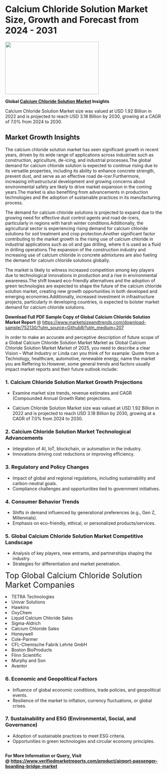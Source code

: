 <H1>Calcium Chloride Solution Market Size, Growth and Forecast from 2024 - 2031</H1><img class="aligncenter size-medium wp-image-584254" src="https://thirdeyenews.in/wp-content/uploads/2024/09/Global-Market-Research-300x168.jpeg" alt="" width="300" height="168" /><p><strong>Global&nbsp;<a href="https://www.marketsizeandtrends.com/download-sample/752130/?utm_source=Github8j?utm_medium=207">Calcium Chloride Solution Market</a> Insights</strong></p><p>Calcium Chloride Solution Market size was valued at USD 1.92 Billion in 2022 and is projected to reach USD 3.18 Billion by 2030, growing at a CAGR of 7.0% from 2024 to 2030.</p><p><h2>Market Growth Insights</h2> <p>The calcium chloride solution market has seen significant growth in recent years, driven by its wide range of applications across industries such as construction, agriculture, de-icing, and industrial processes.The global demand for calcium chloride solution is expected to continue rising due to its versatile properties, including its ability to enhance concrete strength, prevent dust, and serve as an effective road de-icer.Furthermore, increasing infrastructural development and growing concerns about environmental safety are likely to drive market expansion in the coming years.The market is also benefiting from advancements in production technologies and the adoption of sustainable practices in its manufacturing process.</p> <p>The demand for calcium chloride solutions is projected to expand due to the growing need for effective dust control agents and road de-icers, particularly in regions with harsh winter conditions.Additionally, the agricultural sector is experiencing rising demand for calcium chloride solutions for soil treatment and crop protection.Another significant factor contributing to the market growth is the rising use of calcium chloride in industrial applications such as oil and gas drilling, where it is used as a fluid in drilling operations.The expansion of the construction industry and increasing use of calcium chloride in concrete admixtures are also fueling the demand for calcium chloride solutions globally.</p> <p>The market is likely to witness increased competition among key players due to technological innovations in production and a rise in environmental awareness.The shift toward eco-friendly alternatives and the adoption of green technologies are expected to shape the future of the calcium chloride solution market, creating new growth opportunities in both developed and emerging economies.Additionally, increased investment in infrastructure projects, particularly in developing countries, is expected to bolster market demand for calcium chloride solutions.</p> <p><span class=""><strong>Download Full PDF Sample Copy of Global Calcium Chloride Solution Market Report</strong> @ <a href="https://www.marketsizeandtrends.com/download-sample/752130/?utm_source=Github8j?utm_medium=207" target="_blank">https://www.marketsizeandtrends.com/download-sample/752130/?utm_source=Github8j?utm_medium=207</a></span></p><p>In order to make an accurate and perceptive description of future scope of a Global&nbsp;Calcium Chloride Solution Market Market as Global&nbsp;Calcium Chloride Solution Market Market of 2025, you need to describe a clear Vision &ndash; What Industry or Linda can you think of for example: Quote from a Technology, healthcare, automotive, renewable energy, name the market you are Reffering to.However, some general trends and factors usually impact market reports and their future outlook include:</p><h3>1.&nbsp;<strong>Calcium Chloride Solution Market Growth Projections</strong></h3><ul><li>Examine market size trends, revenue estimates and CAGR (Compounded Annual Growth Rate) projections.</li><li><p>Calcium Chloride Solution Market size was valued at USD 1.92 Billion in 2022 and is projected to reach USD 3.18 Billion by 2030, growing at a CAGR of 7.0% from 2024 to 2030.</p></li></ul><h3>2.&nbsp;<strong>Calcium Chloride Solution Market Technological Advancements</strong></h3><ul><li>Integration of AI, IoT, blockchain, or automation in the industry.</li><li>Innovations driving cost reductions or improving efficiency.</li></ul><h3>3.&nbsp;<strong>Regulatory and Policy Changes</strong></h3><ul><li>Impact of global and regional regulations, including sustainability and carbon-neutral goals.</li><li>Compliance challenges and opportunities tied to government initiatives.</li></ul><h3>4.&nbsp;<strong>Consumer Behavior Trends</strong></h3><ul><li>Shifts in demand influenced by generational preferences (e.g., Gen Z, Millennials).</li><li>Emphasis on eco-friendly, ethical, or personalized products/services.</li></ul><h3>5.&nbsp;<strong>Global Calcium Chloride Solution Market Competitive Landscape</strong></h3><ul><li>Analysis of key players, new entrants, and partnerships shaping the industry.</li><li>Strategies for differentiation and market penetration.</li></ul><p data-pm-slice="1 1 []"><span style="color: inherit; font-family: inherit; font-size: 25px;">Top Global Calcium Chloride Solution Market Companies</span></p><div class="" data-test-id=""><p><li>TETRA Technologies</li><li> Univar Solutions</li><li> Hawkins</li><li> OxyChem</li><li> Liquid Calcium Chloride Sales</li><li> Sigma-Aldrich</li><li> Calcium Chloride Sales</li><li> Honeywell</li><li> Cole-Parmer</li><li> CFL-Chemische Fabrik Lehrte GmbH</li><li> Boston BioProducts</li><li> Flinn Scientific</li><li> Murphy and Son</li><li> Avantor</li></p></div><h3>6.&nbsp;<strong>Economic and Geopolitical Factors</strong></h3><ul><li>Influence of global economic conditions, trade policies, and geopolitical events.</li><li>Resilience of the market to inflation, currency fluctuations, or global crises.</li></ul><h3>7.&nbsp;<strong>Sustainability and ESG (Environmental, Social, and Governance)</strong></h3><ul><li>Adoption of sustainable practices to meet ESG criteria.</li><li>Opportunities in green technologies and circular economy principles.</li></ul><h2><strong style="font-size: 14px;">For More Information or Query, Visit @&nbsp;</strong><a style="background-color: #ffffff; font-size: 14px;" href="https://www.marketsizeandtrends.com/report/calcium-chloride-solution-market/" target="_blank">https://www.verifiedmarketreports.com/product/airport-passenger-boarding-bridge-market</a></h2>